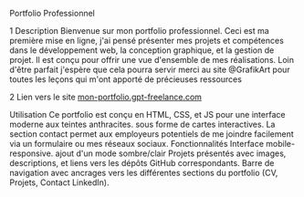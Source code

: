Portfolio Professionnel

1 Description
Bienvenue sur mon portfolio professionnel. Ceci est ma première mise en ligne, j'ai pensé présenter mes projets et compétences dans le développement web, la conception graphique, et la gestion de projet. 
Il est conçu pour offrir une vue d'ensemble de mes réalisations. Loin d'être parfait j'espère que cela pourra servir merci au site @GrafikArt pour toutes les leçons qui m'ont apporté de précieuses ressources 

2 Lien vers le site
[mon-portfolio.gpt-freelance.com](https://mon-portfolio.gpt-freelance.com)

Utilisation
Ce portfolio est conçu en HTML, CSS, et JS pour une interface moderne aux teintes anthracites.
sous forme de cartes interactives.
La section contact permet aux employeurs potentiels de me joindre facilement via un formulaire ou mes réseaux sociaux.
Fonctionnalités
Interface mobile-responsive.
ajout d'un mode sombre/clair
Projets présentés avec images, descriptions, et liens vers les dépôts GitHub correspondants.
Barre de navigation avec ancrages vers les différentes sections du portfolio (CV, Projets, Contact LinkedIn).
